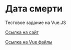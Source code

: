 # Дата смерти

Тестовое задание на Vue.JS

[Ссылка на сайт](https://veles-pan.github.io/death-date/) 

[Ссылка на Vue файлы](https://github.com/Veles-Pan/death-date/tree/Vue-code)

